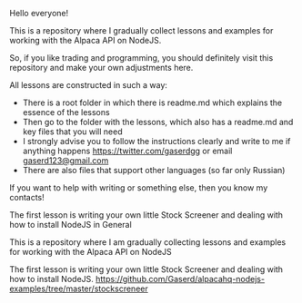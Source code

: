 Hello everyone!

This is a repository where I gradually collect lessons and examples for working with the Alpaca API on NodeJS.

So, if you like trading and programming, you should definitely visit this repository and make your own adjustments here.

All lessons are constructed in such a way:
- There is a root folder in which there is readme.md which explains the essence of the lessons
- Then go to the folder with the lessons, which also has a readme.md and key files that you will need
- I strongly advise you to follow the instructions clearly and write to me if anything happens https://twitter.com/gaserdgg or email gaserd123@gmail.com
- There are also files that support other languages (so far only Russian)

If you want to help with writing or something else, then you know my contacts!

The first lesson is writing your own little Stock Screener and dealing with how to install NodeJS in General

This is a repository where I am gradually collecting lessons and examples for working with the Alpaca API on NodeJS

The first lesson is writing your own little Stock Screener and dealing with how to install NodeJS.
https://github.com/Gaserd/alpacahq-nodejs-examples/tree/master/stockscreneer


